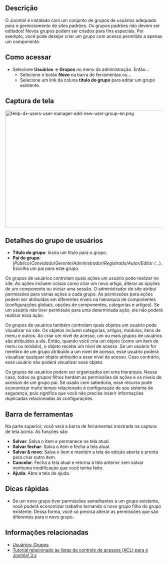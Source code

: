 <!-- Filename: Help4.x:Users:_New_or_Edit_Group / Display title: Usuários: Novo/editar grupo -->

## Descrição

O Joomla! é instalado com um conjunto de grupos de usuários adequado
para o gerenciamento de sites padrões. Os grupos padrões não devem ser
editados! Novos grupos podem ser criados para fins especiais. Por
exemplo, você pode desejar criar um grupo com acesso permitido a apenas
um componente.

## Como acessar

- Selecione **Usuários **→** Grupos** no menu da administração. Então...
  - Selecione o botão **Novo** na barra de ferramentas ou...
  - Selecione um link da coluna **título do grupo** para editar um grupo
    existente.

## Captura de tela

<img
src="https://docs.joomla.org/images/3/33/Help-4x-users-user-manager-add-new-user-group-en.png"
decoding="async" data-file-width="600" data-file-height="281"
width="800" height="375"
alt="Help-4x-users-user-manager-add-new-user-group-en.png" />

## Detalhes do grupo de usuários

- **Título do grupo**: Insira um título para o grupo.
- **Pai do grupo**:
  (*Público*/*Convidado*/*Gerente*/*Administrador*/*Registrado*/*Autor*/*Editor*
  /...). Escolha um pai para este grupo.

Os grupos de usuários controlam quais ações um usuário pode realizar no
site. As ações incluem coisas como criar um novo artigo, alterar as
opções de um componente ou iniciar uma sessão. O administrador do site
atribui permissões para várias ações a cada grupo. As permissões para
ações podem ser atribuídas em diferentes níveis na hierarquia de
componentes (configurações globais, opções de componentes, categorias e
artigos). Se um usuário não tiver permissão para uma determinada ação,
ele não poderá realizar essa ação.

Os grupos de usuários também controlam quais objetos um usuário pode
visualizar no site. Os objetos incluem categorias, artigos, módulos,
itens de menu e outros. Ao criar um nível de acesso, um ou mais grupos
de usuários são atribuídos a ele. Então, quando você cria um objeto
(como um item de menu ou módulo), o objeto recebe um nível de acesso. Se
um usuário for membro de um grupo atribuído a um nível de acesso, esse
usuário poderá visualizar qualquer objeto atribuído a esse nível de
acesso. Caso contrário, esse usuário não poderá visualizar esse objeto.

Os grupos de usuários podem ser organizados em uma hierarquia. Nesse
caso, todos os grupos filhos herdam as permissões de ações e os níveis
de acessos de um grupo pai. Se usado com sabedoria, esse recurso pode
economizar muito tempo relacionado à configuração de seu sistema de
segurança, pois significa que você não precisa inserir informações
duplicadas relacionadas às configurações.

## Barra de ferramentas

Na parte superior, você verá a barra de ferramentas mostrada na captura
de tela acima. As funções são:

- **Salvar**: Salva o item e permanece na tela atual.
- **Salvar fechar**: Salva o item e fecha a tela atual.
- **Salvar & novo**: Salva o item e mantém a tela de edição aberta e
  pronta para criar outro item.
- **Cancelar**: Fecha a tela atual e retorna à tela anterior sem salvar
  nenhuma modificação que você tenha feito.
- **Ajuda**: Abre a tela de ajuda.

## Dicas rápidas

- Se um novo grupo tiver permissões semelhantes a um grupo existente,
  você poderá economizar trabalho tornando o novo grupo filho do grupo
  existente. Dessa forma, você só precisa alterar as permissões que são
  diferentes para o novo grupo.

## Informações relacionadas

- [Usuários:
  Grupos](https://docs.joomla.org/Help4.x:Users:_Groups/pt-br "Help4.x:Users: Groups/pt-br")
- [Tutorial relacionado às listas de controle de acessos (ACL) para o
  Joomla!
  3.x](https://docs.joomla.org/J3.x:Access_Control_List_Tutorial/pt-br "J3.x:Access Control List Tutorial/pt-br")
